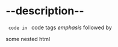 # --description--

<code> code in </code> code tags _emphasis_ followed by <div><span>some nested html </span></div>
